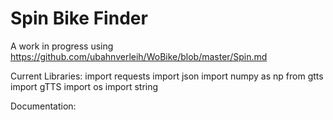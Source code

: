# Spin Bike Finder
A work in progress using https://github.com/ubahnverleih/WoBike/blob/master/Spin.md

Current Libraries: 
import requests
import json
import numpy as np
from gtts import gTTS
import os
import string

Documentation:
